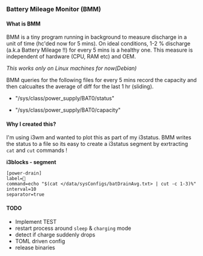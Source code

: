 ### Battery Mileage Monitor (BMM)

#### What is BMM 

BMM is a tiny program running in background to measure discharge in a unit of time (hc'ded now for 5 mins). On ideal conditions, 1-2 % discharge (a.k.a Battery Mileage !!) for every 5 mins is a healthy one. This measure is independent of hardware (CPU, RAM etc) and OEM. 

*This works only on Linux machines for now(Debian)* 

BMM queries for the following files for every 5 mins record the capacity and then calcualtes the average of diff for the last 1 hr (sliding). 


- "/sys/class/power_supply/BAT0/status"

- "/sys/class/power_supply/BAT0/capacity"



#### Why I created this?

I'm using i3wm and wanted to plot this as part of my i3status. BMM writes the status to a file so its easy to create a i3status segment by exrtracting `cat` and `cut` commands !

**i3blocks - segment**

    [power-drain]
    label=
    command=echo "$(cat </data/sysConfigs/batDrainAvg.txt> | cut -c 1-3)%"
    interval=10
    separator=true

#### TODO
- Implement TEST
- restart process around `sleep` & `charging` mode
- detect if charge  suddenly drops
- TOML driven config
- release binaries
